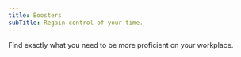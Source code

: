 ```yaml
---
title: Boosters
subTitle: Regain control of your time.
---
```


Find exactly what you need to be more proficient on your workplace.
